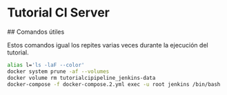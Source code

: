 # Tutorial CI Server

## Comandos útiles

Estos comandos igual los repites varias veces durante la ejecución del tutorial.

```bash
alias l='ls -laF --color'
docker system prune -af --volumes
docker volume rm tutorialcipipeline_jenkins-data
docker-compose -f docker-compose.2.yml exec -u root jenkins /bin/bash
```

